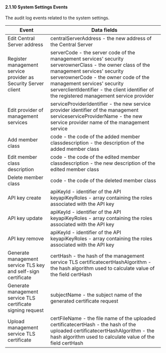 #### 2.1.10 System Settings Events

The audit log events related to the system settings.

| Event                                                          | Data fields                                                                                                                                                                                                                                                                                                                                               |
|----------------------------------------------------------------|-----------------------------------------------------------------------------------------------------------------------------------------------------------------------------------------------------------------------------------------------------------------------------------------------------------------------------------------------------------|
| Edit Central Server address                                    | centralServerAddress - the new address of the Central Server                                                                                                                                                                                                                                                                            |
| Register management service provider as Security Server client | serverCode - the server code of the management services' security serverownerClass - the owner class of the management services' security serverownerCode - the owner code of the management services' security serverclientIdentifier - the client identifier of the registered management service provider |
| Edit provider of management services                           | serviceProviderIdentifier - the new service provider identifier of the management serviceserviceProviderName - the new service provider name of the management service                                                                                                                                                         |
| Add member class                                               | code - the code of the added member classdescription - the description of the added member class                                                                                                                                                                                                                               |
| Edit member class description                                  | code - the code of the edited member classdescription - the new description of the edited member class                                                                                                                                                                                                                         |
| Delete member class                                            | code - the code of the deleted member class                                                                                                                                                                                                                                                                                             |
| API key create                                                 | apiKeyId - identifier of the API keyapiKeyRoles - array containing the roles associated with the API key                                                                                                                                                                                                                       |
| API key update                                                 | apiKeyId - identifier of the API keyapiKeyRoles - array containing the roles associated with the API key                                                                                                                                                                                                                       |
| API key remove                                                 | apiKeyId - identifier of the API keyapiKeyRoles - array containing the roles associated with the API key                                                                                                                                                                                                                       |
| Generate management service TLS key and self-sign certificate  | certHash - the hash of the management service TLS certificatecertHashAlgorithm - the hash algorithm used to calculate value of the field certHash                                                                                                                                                                              |
| Generate management service TLS certificate signing request    | subjectName - the subject name of the generated certificate request                                                                                                                                                                                                                                                                     |
| Upload management service TLS certificate                      | certFileName - the file name of the uploaded certificatecertHash - the hash of the uploaded certificatecertHashAlgorithm - the hash algorithm used to calculate value of the field certHash                                                                                                                           |